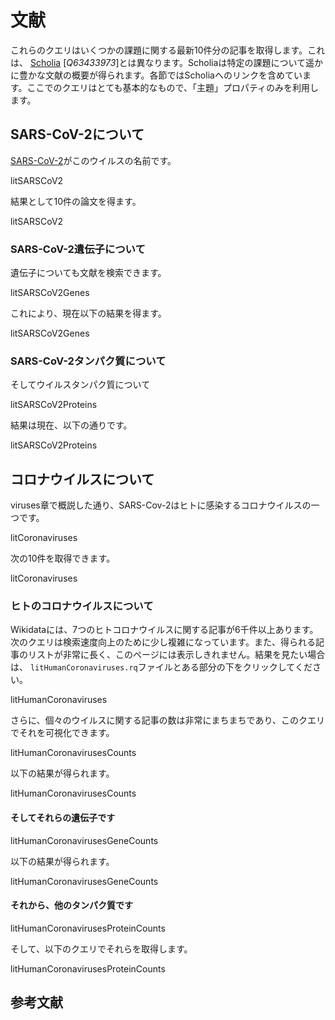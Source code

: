 # 文献

これらのクエリはいくつかの課題に関する最新10件分の<topic>記事</topic>を取得します。これは、 [Scholia](https://tools.wmflabs.org/scholia/) [<cite>Q63433973</cite>]とは異なります。Scholiaは特定の課題について遥かに豊かな<topic>文献</topic>の概要が得られます。各節ではScholiaへのリンクを含めています。ここでのクエリはとても基本的なもので、「主題」プロパティのみを利用します。

## SARS-CoV-2について

[SARS-CoV-2](https://tools.wmflabs.org/scholia/topic/Q82069695)がこのウイルスの名前です。

<sparql>litSARSCoV2</sparql>

結果として10件の論文を得ます。

<out limit="10">litSARSCoV2</out>

### SARS-CoV-2遺伝子について

遺伝子についても文献を検索できます。

<sparql>litSARSCoV2Genes</sparql>

これにより、現在以下の結果を得ます。

<out limit="10">litSARSCoV2Genes</out>

### SARS-CoV-2タンパク質について

そしてウイルスタンパク質について

<sparql>litSARSCoV2Proteins</sparql>

結果は現在、以下の通りです。

<out limit="10">litSARSCoV2Proteins</out>

## コロナウイルスについて

<xref>viruses</xref>章で概説した通り、SARS-Cov-2はヒトに感染するコロナウイルスの一つです。

<sparql>litCoronaviruses</sparql>

次の10件を取得できます。

<out limit="10">litCoronaviruses</out>

### ヒトのコロナウイルスについて

Wikidataには、7つのヒトコロナウイルスに関する記事が6千件以上あります。次のクエリは検索速度向上のために少し複雑になっています。また、得られる記事のリストが非常に長く、このページには表示しきれません。結果を見たい場合は、 `litHumanCoronaviruses.rq`ファイルとある部分の下をクリックしてください。

<sparql>litHumanCoronaviruses</sparql>

さらに、個々のウイルスに関する記事の数は非常にまちまちであり、このクエリでそれを可視化できます。

<sparql>litHumanCoronavirusesCounts</sparql>

以下の結果が得られます。

<out>litHumanCoronavirusesCounts</out>

#### そしてそれらの遺伝子です

<sparql>litHumanCoronavirusesGeneCounts</sparql>

以下の結果が得られます。

<out>litHumanCoronavirusesGeneCounts</out>

#### それから、他のタンパク質です

<sparql>litHumanCoronavirusesProteinCounts</sparql>

そして、以下のクエリでそれらを取得します。

<out>litHumanCoronavirusesProteinCounts</out>

## 参考文献

<references/>
